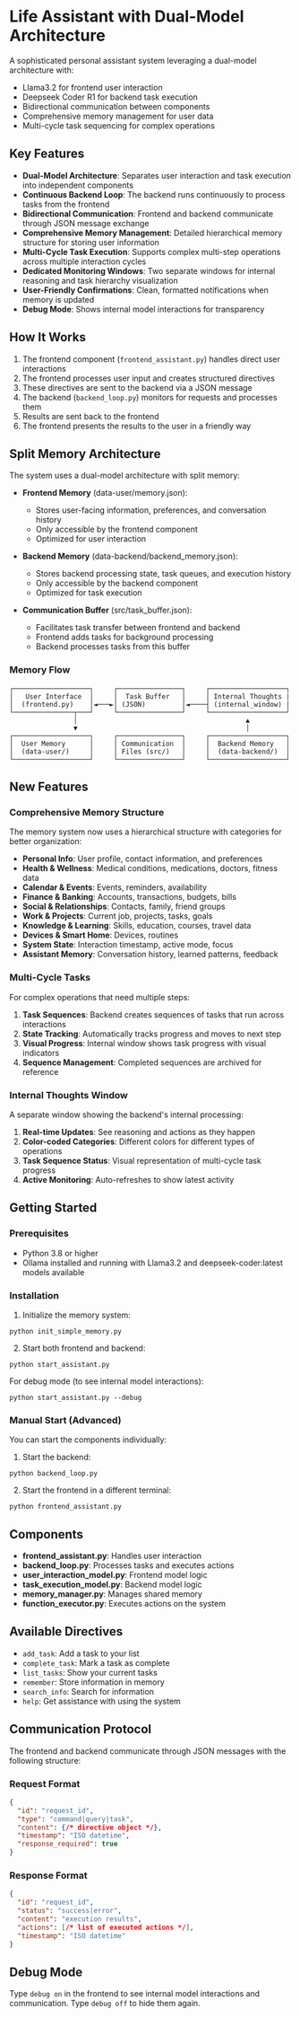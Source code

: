 # Life Assistant with Dual-Model Architecture

A sophisticated personal assistant system leveraging a dual-model architecture with:
- Llama3.2 for frontend user interaction
- Deepseek Coder R1 for backend task execution
- Bidirectional communication between components
- Comprehensive memory management for user data
- Multi-cycle task sequencing for complex operations

## Key Features

- **Dual-Model Architecture**: Separates user interaction and task execution into independent components
- **Continuous Backend Loop**: The backend runs continuously to process tasks from the frontend
- **Bidirectional Communication**: Frontend and backend communicate through JSON message exchange
- **Comprehensive Memory Management**: Detailed hierarchical memory structure for storing user information
- **Multi-Cycle Task Execution**: Supports complex multi-step operations across multiple interaction cycles
- **Dedicated Monitoring Windows**: Two separate windows for internal reasoning and task hierarchy visualization
- **User-Friendly Confirmations**: Clean, formatted notifications when memory is updated
- **Debug Mode**: Shows internal model interactions for transparency

## How It Works

1. The frontend component (`frontend_assistant.py`) handles direct user interactions
2. The frontend processes user input and creates structured directives
3. These directives are sent to the backend via a JSON message
4. The backend (`backend_loop.py`) monitors for requests and processes them
5. Results are sent back to the frontend
6. The frontend presents the results to the user in a friendly way

## Split Memory Architecture

The system uses a dual-model architecture with split memory:

- **Frontend Memory** (data-user/memory.json): 
  - Stores user-facing information, preferences, and conversation history
  - Only accessible by the frontend component
  - Optimized for user interaction

- **Backend Memory** (data-backend/backend_memory.json):
  - Stores backend processing state, task queues, and execution history
  - Only accessible by the backend component
  - Optimized for task execution

- **Communication Buffer** (src/task_buffer.json):
  - Facilitates task transfer between frontend and backend
  - Frontend adds tasks for background processing
  - Backend processes tasks from this buffer

### Memory Flow

```
┌───────────────────┐     ┌────────────────┐     ┌───────────────────┐
│   User Interface  │     │  Task Buffer   │     │ Internal Thoughts |
│  (frontend.py)    │◄───►│ (JSON)         │◄────┤ (internal_window) |
└───────────────┬───┘     └────────────────┘     └───────────────────┘
                │                                          ▲
                ▼                                          │
┌───────────────────┐     ┌────────────────┐     ┌───────────────────┐
│  User Memory      │     │ Communication  │     │  Backend Memory   │
│  (data-user/)     │     │ Files (src/)   │     │  (data-backend/)  │
└───────────────────┘     └────────────────┘     └───────────────────┘
```

## New Features

### Comprehensive Memory Structure

The memory system now uses a hierarchical structure with categories for better organization:

- **Personal Info**: User profile, contact information, and preferences  
- **Health & Wellness**: Medical conditions, medications, doctors, fitness data
- **Calendar & Events**: Events, reminders, availability
- **Finance & Banking**: Accounts, transactions, budgets, bills
- **Social & Relationships**: Contacts, family, friend groups
- **Work & Projects**: Current job, projects, tasks, goals
- **Knowledge & Learning**: Skills, education, courses, travel data
- **Devices & Smart Home**: Devices, routines
- **System State**: Interaction timestamp, active mode, focus
- **Assistant Memory**: Conversation history, learned patterns, feedback

### Multi-Cycle Tasks

For complex operations that need multiple steps:

1. **Task Sequences**: Backend creates sequences of tasks that run across interactions
2. **State Tracking**: Automatically tracks progress and moves to next step
3. **Visual Progress**: Internal window shows task progress with visual indicators
4. **Sequence Management**: Completed sequences are archived for reference

### Internal Thoughts Window

A separate window showing the backend's internal processing:

1. **Real-time Updates**: See reasoning and actions as they happen
2. **Color-coded Categories**: Different colors for different types of operations
3. **Task Sequence Status**: Visual representation of multi-cycle task progress
4. **Active Monitoring**: Auto-refreshes to show latest activity

## Getting Started

### Prerequisites

- Python 3.8 or higher
- Ollama installed and running with Llama3.2 and deepseek-coder:latest models available

### Installation

1. Initialize the memory system:
```
python init_simple_memory.py
```

2. Start both frontend and backend:
```
python start_assistant.py
```

For debug mode (to see internal model interactions):
```
python start_assistant.py --debug
```

### Manual Start (Advanced)

You can start the components individually:

1. Start the backend:
```
python backend_loop.py
```

2. Start the frontend in a different terminal:
```
python frontend_assistant.py
```

## Components

- **frontend_assistant.py**: Handles user interaction
- **backend_loop.py**: Processes tasks and executes actions
- **user_interaction_model.py**: Frontend model logic
- **task_execution_model.py**: Backend model logic
- **memory_manager.py**: Manages shared memory
- **function_executor.py**: Executes actions on the system

## Available Directives

- `add_task`: Add a task to your list
- `complete_task`: Mark a task as complete
- `list_tasks`: Show your current tasks
- `remember`: Store information in memory
- `search_info`: Search for information
- `help`: Get assistance with using the system

## Communication Protocol

The frontend and backend communicate through JSON messages with the following structure:

### Request Format
```json
{
  "id": "request_id",
  "type": "command|query|task",
  "content": {/* directive object */},
  "timestamp": "ISO datetime",
  "response_required": true
}
```

### Response Format
```json
{
  "id": "request_id",
  "status": "success|error",
  "content": "execution results",
  "actions": [/* list of executed actions */],
  "timestamp": "ISO datetime"
}
```

## Debug Mode

Type `debug on` in the frontend to see internal model interactions and communication.
Type `debug off` to hide them again.
